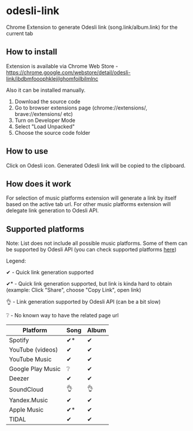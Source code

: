 # odesli-link
Chrome Extension to generate Odesli link (song.link/album.link) for the current tab

## How to install
Extension is available via Chrome Web Store - https://chrome.google.com/webstore/detail/odesli-link/ibdbmfooophklejilghomfoilbilmlnc

Also it can be installed manually.
1. Download the source code
2. Go to browser extensions page (chrome://extensions/, brave://extensions/ etc)
3. Turn on Developer Mode
4. Select "Load Unpacked"
5. Choose the source code folder

## How to use 
Click on Odesli icon. Generated Odesli link will be copied to the clipboard.

## How does it work
For selection of music platforms extension will generate a link by itself based on the active tab url.
For other music platforms extension will delegate link generation to Odesli API.

## Supported platforms
Note: List does not include all possible music platforms.
Some of them can be supported by Odesli API (you can check supported platforms [here](https://www.notion.so/Supported-Platforms-d7d206c34b8d40039930b98c91e44de0))

Legend:

✔ - Quick link generation supported

✔* - Quick link generation supported, but link is kinda hard to obtain (example: Click "Share", choose "Copy Link", open link) 

👌 - Link generation supported by Odesli API (can be a bit slow)

❔ - No known way to have the related page url 
 

| Platform          | Song | Album |
| ----------------- | ---- | ----- |
| Spotify           | ✔*   | ✔     |
| YouTube (videos)  | ✔    | ✔     |
| YouTube Music     | ✔    | ✔     |
| Google Play Music | ❔    | ✔     |
| Deezer            | ✔    | ✔     |
| SoundCloud        | 👌    | 👌    |
| Yandex.Music      | ✔    | ✔    |
| Apple Music       | ✔*   | ✔    |
| TIDAL             | ✔    | ✔    |

